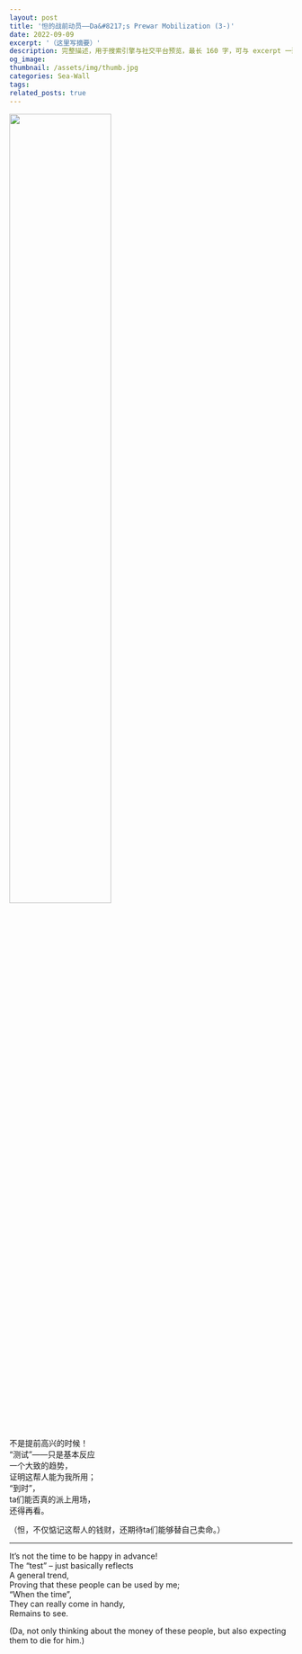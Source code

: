 ```yaml
---
layout: post
title: '怛的战前动员——Da&#8217;s Prewar Mobilization (3-)'
date: 2022-09-09
excerpt: '（这里写摘要）'
description: 完整描述，用于搜索引擎与社交平台预览，最长 160 字，可与 excerpt 一致
og_image: 
thumbnail: /assets/img/thumb.jpg
categories: Sea-Wall
tags: 
related_posts: true
---
```


<img src="{{ '/assets/img/blog/xxxxxxxx' | relative_url }}" style="width:60%;">

不是提前高兴的时候！  
“测试”——只是基本反应  
一个大致的趋势，  
证明这帮人能为我所用；  
“到时”，  
ta们能否真的派上用场，  
还得再看。

（怛，不仅惦记这帮人的钱财，还期待ta们能够替自己卖命。）

---

It’s not the time to be happy in advance!  
The “test” – just basically reflects  
A general trend,  
Proving that these people can be used by me;  
“When the time”,  
They can really come in handy,  
Remains to see.

(Da, not only thinking about the money of these people, but also expecting them to die for him.)